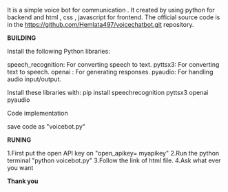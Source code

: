 It is a simple voice bot for communication . It created by using python for backend and html , css , javascript for frontend.
The official source code is in the https://github.com/Hemlata497/voicechatbot.git repository.

**BUILDING**

Install the following Python libraries:

speech_recognition: For converting speech to text.
pyttsx3: For converting text to speech.
openai : For generating responses.
pyaudio: For handling audio input/output.

Install these libraries with: pip install speechrecognition pyttsx3 openai pyaudio

Code implementation 

save code as "voicebot.py"

**RUNING**

1.First put the open API key  on "open_apikey= myapikey"
2.Run the python terminal "python voicebot.py"
3.Follow the link of html file.
4.Ask what ever you want

**Thank you**
